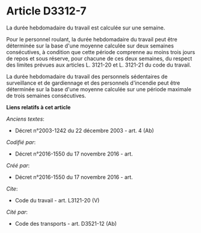 # Article D3312-7

La durée hebdomadaire du travail est calculée sur une semaine. 

Pour le personnel roulant, la durée hebdomadaire du travail peut être déterminée sur la base d'une moyenne calculée sur deux
semaines consécutives, à condition que cette période comprenne au moins trois jours de repos et sous réserve, pour chacune de
ces deux semaines, du respect des limites prévues aux articles L. 3121-20 et L. 3121-21 du code du travail. 

La durée hebdomadaire du travail des personnels sédentaires de surveillance et de gardiennage et des personnels d'incendie
peut être déterminée sur la base d'une moyenne calculée sur une période maximale de trois semaines consécutives.

**Liens relatifs à cet article**

_Anciens textes_:

  - Décret n°2003-1242 du 22 décembre 2003 - art. 4 (Ab)

_Codifié par_:

  - Décret n°2016-1550 du 17 novembre 2016 - art.

_Créé par_:

  - Décret n°2016-1550 du 17 novembre 2016 - art.

_Cite_:

  - Code du travail - art. L3121-20 (V)

_Cité par_:

  - Code des transports - art. D3521-12 (Ab)
